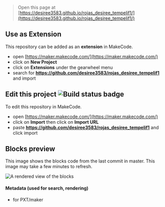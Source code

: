 
> Open this page at [https://desiree3583.github.io/rojas_desiree_tempelif1/](https://desiree3583.github.io/rojas_desiree_tempelif1/)

## Use as Extension

This repository can be added as an **extension** in MakeCode.

* open [https://maker.makecode.com/](https://maker.makecode.com/)
* click on **New Project**
* click on **Extensions** under the gearwheel menu
* search for **https://github.com/desiree3583/rojas_desiree_tempelif1** and import

## Edit this project ![Build status badge](https://github.com/desiree3583/rojas_desiree_tempelif1/workflows/MakeCode/badge.svg)

To edit this repository in MakeCode.

* open [https://maker.makecode.com/](https://maker.makecode.com/)
* click on **Import** then click on **Import URL**
* paste **https://github.com/desiree3583/rojas_desiree_tempelif1** and click import

## Blocks preview

This image shows the blocks code from the last commit in master.
This image may take a few minutes to refresh.

![A rendered view of the blocks](https://github.com/desiree3583/rojas_desiree_tempelif1/raw/master/.github/makecode/blocks.png)

#### Metadata (used for search, rendering)

* for PXT/maker
<script src="https://makecode.com/gh-pages-embed.js"></script><script>makeCodeRender("{{ site.makecode.home_url }}", "{{ site.github.owner_name }}/{{ site.github.repository_name }}");</script>
